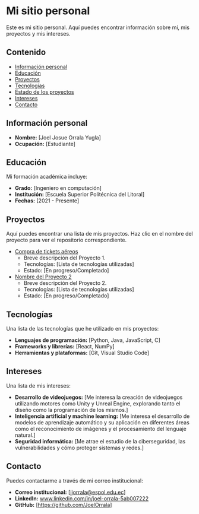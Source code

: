 # Mi sitio personal
Este es mi sitio personal. Aquí puedes encontrar información sobre mí, mis proyectos y mis intereses.

## Contenido
* [Información personal](#información-personal)
* [Educación](#educación)
* [Proyectos](#proyectos)
* [Tecnologías](#tecnologías)
* [Estado de los proyectos](#estado-de-los-proyectos)
* [Intereses](#intereses)
* [Contacto](#contacto)

## Información personal
* **Nombre:** [Joel Josue Orrala Yugla]
* **Ocupación:** [Estudiante]

## Educación
Mi formación académica incluye:
* **Grado:** [Ingeniero en computación]
* **Institución:** [Escuela Superior Politécnica del Litoral]
* **Fechas:** [2021 - Presente]

## Proyectos
Aquí puedes encontrar una lista de mis proyectos. Haz clic en el nombre del proyecto para ver el repositorio correspondiente.
* [Compra de tickets aéreos]([URL_DEL_REPOSITORIO_1](https://github.com/JoelOrrala/Proyecto1P_Luna_Orrala_Sambonino_G9.git))
  * Breve descripción del Proyecto 1.
  * Tecnologías: [Lista de tecnologías utilizadas]
  * Estado: [En progreso/Completado]
* [Nombre del Proyecto 2](URL_DEL_REPOSITORIO_2)
  * Breve descripción del Proyecto 2.
  * Tecnologías: [Lista de tecnologías utilizadas]
  * Estado: [En progreso/Completado]

## Tecnologías
Una lista de las tecnologías que he utilizado en mis proyectos:
* **Lenguajes de programación:** [Python, Java, JavaScript, C]
* **Frameworks y librerías:** [React, NumPy]
* **Herramientas y plataformas:** [Git, Visual Studio Code]

## Intereses
Una lista de mis intereses:
* **Desarrollo de videojuegos:** [Me interesa la creación de videojuegos utilizando motores como Unity y Unreal Engine, explorando tanto el diseño como la programación de los mismos.]
* **Inteligencia artificial y machine learning:** [Me interesa el desarrollo de modelos de aprendizaje automático y su aplicación en diferentes áreas como el reconocimiento de imágenes y el procesamiento del lenguaje natural.]
* **Seguridad informática:** [Me atrae el estudio de la ciberseguridad, las vulnerabilidades y cómo proteger sistemas y redes.]

## Contacto
Puedes contactarme a través de mi correo institucional:
* **Correo institucional:** [jjorrala@espol.edu.ec]
* **LinkedIn:** www.linkedin.com/in/joel-orrala-5ab007222
* **GitHub:** [https://github.com/JoelOrrala]


